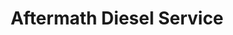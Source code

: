 ---
title: "Aftermath Diesel Service"
url: /pacific/aftermath-diesel-service/
shop: Autowerkstatt
---